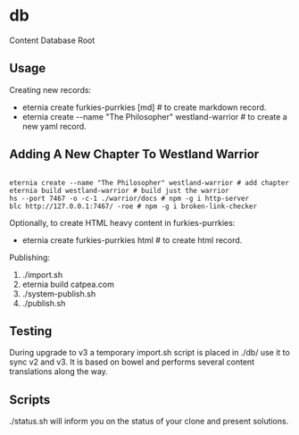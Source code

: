 # db
Content Database Root

## Usage

Creating new records:

- eternia create furkies-purrkies [md] # to create markdown record.
- eternia create --name "The Philosopher" westland-warrior # to create a new yaml record.

## Adding A New Chapter To Westland Warrior

```shell

eternia create --name "The Philosopher" westland-warrior # add chapter
eternia build westland-warrior # build just the warrior
hs --port 7467 -o -c-1 ./warrior/docs # npm -g i http-server
blc http://127.0.0.1:7467/ -roe # npm -g i broken-link-checker

```

Optionally, to create HTML heavy content in furkies-purrkies:

- eternia create furkies-purrkies html # to create html record.

Publishing:

1. ./import.sh
2. eternia build catpea.com
3. ./system-publish.sh
4. ./publish.sh

## Testing

During upgrade to v3 a temporary import.sh script is placed in ./db/ use it to sync v2 and v3.
It is based on bowel and performs several content translations along the way.

## Scripts

./status.sh will inform you on the status of your clone and present solutions.


[Eternia]: https://www.npmjs.com/package/eternia
